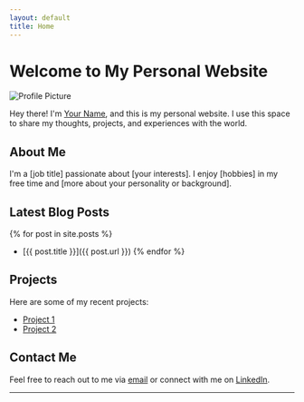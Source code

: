 ```yaml
---
layout: default
title: Home
---
```


# Welcome to My Personal Website

![Profile Picture](/assets/profile-picture.jpg)

Hey there! I'm [Your Name](https://yourwebsite.com/about), and this is my personal website. I use this space to share my thoughts, projects, and experiences with the world.

## About Me

I'm a [job title] passionate about [your interests]. I enjoy [hobbies] in my free time and [more about your personality or background].

## Latest Blog Posts

{% for post in site.posts %}
- [{{ post.title }}]({{ post.url }})
{% endfor %}

## Projects

Here are some of my recent projects:

- [Project 1](/projects/project1)
- [Project 2](/projects/project2)

## Contact Me

Feel free to reach out to me via [email](mailto:youremail@example.com) or connect with me on [LinkedIn](https://www.linkedin.com/in/yourprofile).

---
